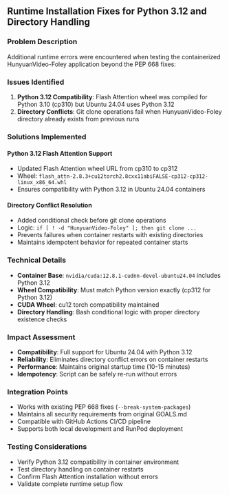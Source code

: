 ## Runtime Installation Fixes for Python 3.12 and Directory Handling

### Problem Description
Additional runtime errors were encountered when testing the containerized HunyuanVideo-Foley application beyond the PEP 668 fixes:

### Issues Identified
1. **Python 3.12 Compatibility**: Flash Attention wheel was compiled for Python 3.10 (cp310) but Ubuntu 24.04 uses Python 3.12
2. **Directory Conflicts**: Git clone operations fail when HunyuanVideo-Foley directory already exists from previous runs

### Solutions Implemented

#### Python 3.12 Flash Attention Support
- Updated Flash Attention wheel URL from cp310 to cp312
- Wheel: `flash_attn-2.8.3+cu12torch2.8cxx11abiFALSE-cp312-cp312-linux_x86_64.whl`
- Ensures compatibility with Python 3.12 in Ubuntu 24.04 containers

#### Directory Conflict Resolution
- Added conditional check before git clone operations
- Logic: `if [ ! -d "HunyuanVideo-Foley" ]; then git clone ...`
- Prevents failures when container restarts with existing directories
- Maintains idempotent behavior for repeated container starts

### Technical Details
- **Container Base**: `nvidia/cuda:12.8.1-cudnn-devel-ubuntu24.04` includes Python 3.12
- **Wheel Compatibility**: Must match Python version exactly (cp312 for Python 3.12)
- **CUDA Wheel**: cu12 torch compatibility maintained
- **Directory Handling**: Bash conditional logic with proper directory existence checks

### Impact Assessment
- **Compatibility**: Full support for Ubuntu 24.04 with Python 3.12
- **Reliability**: Eliminates directory conflict errors on container restarts
- **Performance**: Maintains original startup time (10-15 minutes)
- **Idempotency**: Script can be safely re-run without errors

### Integration Points
- Works with existing PEP 668 fixes (`--break-system-packages`)
- Maintains all security requirements from original GOALS.md
- Compatible with GitHub Actions CI/CD pipeline
- Supports both local development and RunPod deployment

### Testing Considerations
- Verify Python 3.12 compatibility in container environment
- Test directory handling on container restarts
- Confirm Flash Attention installation without errors
- Validate complete runtime setup flow